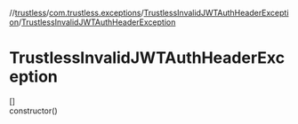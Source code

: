 //[trustless](../../../index.md)/[com.trustless.exceptions](../index.md)/[TrustlessInvalidJWTAuthHeaderException](index.md)/[TrustlessInvalidJWTAuthHeaderException](-trustless-invalid-j-w-t-auth-header-exception.md)

# TrustlessInvalidJWTAuthHeaderException

[]\
constructor()
